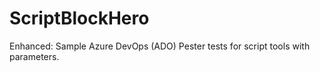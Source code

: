 # ScriptBlockHero
Enhanced: Sample Azure DevOps (ADO) Pester tests for script tools with parameters.
